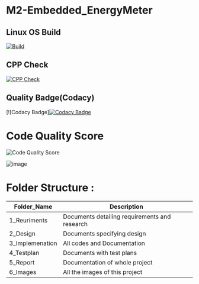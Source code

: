 # M2-Embedded_EnergyMeter

## Linux OS Build
[![Build](https://github.com/legends07/M2-Embedded_EnergyMeter/actions/workflows/Complie.yml/badge.svg)](https://github.com/legends07/M2-Embedded_EnergyMeter/actions/workflows/Complie.yml)

## CPP Check
[![CPP Check](https://github.com/legends07/M2-Embedded_EnergyMeter/actions/workflows/cpp_check.yml/badge.svg)](https://github.com/legends07/M2-Embedded_EnergyMeter/blob/main/.github/workflows/cpp_check.yml)

## Quality Badge(Codacy)
[![Codacy Badge][![Codacy Badge](https://app.codacy.com/project/badge/Grade/96584430e6ec42309ceec6c29a1e655a)](https://www.codacy.com/gh/legends07/M2-Embedded_EnergyMeter/dashboard?utm_source=github.com&amp;utm_medium=referral&amp;utm_content=legends07/M2-Embedded_EnergyMeter&amp;utm_campaign=Badge_Grade)

# Code Quality Score
![Code Quality Score](https://api.codiga.io/project/30259/score/svg)

![image](https://user-images.githubusercontent.com/80235704/144298413-409aef24-f01f-4392-8180-7d02b92d7ca4.png)



# Folder Structure :

Folder_Name      |  Description
-----------------|--------------
1_Reuriments     |  Documents detailing requirements and research
2_Design         |  Documents specifying design
3_Implemenation  |  All codes and Documentation
4_Testplan       |  Documents with test plans
  5_Report       |  Documentation of whole project
6_Images         |  All the images of this project
